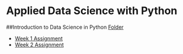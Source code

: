 # Applied Data Science with Python

##Introduction to Data Science in Python
[Folder](https://github.com/slamatik/Applied-Data-Science-with-Python/tree/main/Introduction%20to%20Data%20Science%20in%20Python)  
* [Week 1 Assignment](https://github.com/slamatik/Applied-Data-Science-with-Python/tree/main/Introduction%20to%20Data%20Science%20in%20Python/Week%201)  
* [Week 2 Assignment](https://github.com/slamatik/Applied-Data-Science-with-Python/tree/main/Introduction%20to%20Data%20Science%20in%20Python/Week%202)  
